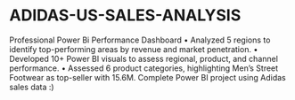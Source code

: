 # ADIDAS-US-SALES-ANALYSIS

Professional Power Bi Performance Dashboard
• Analyzed 5 regions to identify top-performing areas by revenue and market penetration.
• Developed 10+ Power BI visuals to assess regional, product, and channel performance.
• Assessed 6 product categories, highlighting Men’s Street Footwear as top-seller with 15.6M.
Complete Power BI project using Adidas sales data :)
